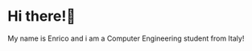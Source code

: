# Hi there!👋

My name is Enrico and i am a Computer Engineering student from Italy!

<!---
enristra/enristra is a ✨ special ✨ repository because its `README.md` (this file) appears on your GitHub profile.
You can click the Preview link to take a look at your changes.
--->
